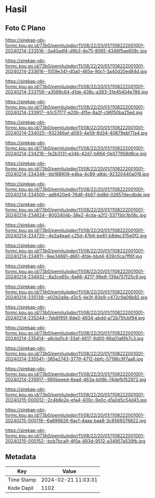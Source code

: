 # Hasil

## Foto C Plano

https://sirekap-obj-formc.kpu.go.id/73b0/pemilu/pdpr/11/08/22/20/01/1108222001001-20240214-233516--3a40adf4-d9b3-4e75-8065-4346f5ae609c.jpg

https://sirekap-obj-formc.kpu.go.id/73b0/pemilu/pdpr/11/08/22/20/01/1108222001001-20240214-233616--1059e341-d0a0-465e-90c1-3a40d20ed94d.jpg

https://sirekap-obj-formc.kpu.go.id/73b0/pemilu/pdpr/11/08/22/20/01/1108222001001-20240214-233759--a3589c64-d1de-438c-a383-31e45404e786.jpg

https://sirekap-obj-formc.kpu.go.id/73b0/pemilu/pdpr/11/08/22/20/01/1108222001001-20240214-233917--b1c57f77-e20b-4f5e-8a2f-c96f50ba25ed.jpg

https://sirekap-obj-formc.kpu.go.id/73b0/pemilu/pdpr/11/08/22/20/01/1108222001001-20240214-234025--932366af-d093-4e59-8d34-40879ebf71a4.jpg

https://sirekap-obj-formc.kpu.go.id/73b0/pemilu/pdpr/11/08/22/20/01/1108222001001-20240214-234218--1e2b3131-e34b-42d7-b864-0e077958d8ce.jpg

https://sirekap-obj-formc.kpu.go.id/73b0/pemilu/pdpr/11/08/22/20/01/1108222001001-20240214-234348--bb168909-e4ba-4c89-a8dc-92320440a016.jpg

https://sirekap-obj-formc.kpu.go.id/73b0/pemilu/pdpr/11/08/22/20/01/1108222001001-20240214-234500--ad9420e4-76d6-4b67-bd8d-02657decdbde.jpg

https://sirekap-obj-formc.kpu.go.id/73b0/pemilu/pdpr/11/08/22/20/01/1108222001001-20240214-234624--8002404b-38e2-4cda-a2f2-53711dc1b08c.jpg

https://sirekap-obj-formc.kpu.go.id/73b0/pemilu/pdpr/11/08/22/20/01/1108222001001-20240214-234720--4e2a4ead-c25d-47b6-be81-b8dec315e0f2.jpg

https://sirekap-obj-formc.kpu.go.id/73b0/pemilu/pdpr/11/08/22/20/01/1108222001001-20240214-234811--9ee34891-d661-4fde-bbd4-839c0ca7ff6f.jpg

https://sirekap-obj-formc.kpu.go.id/73b0/pemilu/pdpr/11/08/22/20/01/1108222001001-20240214-234932--8a3ce65c-6a66-4217-98e6-139a757f25c9.jpg

https://sirekap-obj-formc.kpu.go.id/73b0/pemilu/pdpr/11/08/22/20/01/1108222001001-20240214-235138--e02b2a9a-d3c5-4e3f-83e9-c472c9a06b82.jpg

https://sirekap-obj-formc.kpu.go.id/73b0/pemilu/pdpr/11/08/22/20/01/1108222001001-20240214-235244--7eb6f95f-9de0-4934-abdd-a72b75fcbf94.jpg

https://sirekap-obj-formc.kpu.go.id/73b0/pemilu/pdpr/11/08/22/20/01/1108222001001-20240214-235414--a6cbd1c4-33af-4617-9d00-66a01a6fb7c3.jpg

https://sirekap-obj-formc.kpu.go.id/73b0/pemilu/pdpr/11/08/22/20/01/1108222001001-20240214-235541--365e2743-3779-4712-bbfc-57196c9f7aa6.jpg

https://sirekap-obj-formc.kpu.go.id/73b0/pemilu/pdpr/11/08/22/20/01/1108222001001-20240214-235917--980beeed-6ea4-463a-b06b-74defb152972.jpg

https://sirekap-obj-formc.kpu.go.id/73b0/pemilu/pdpr/11/08/22/20/01/1108222001001-20240215-000012--2c4b8e2e-efa4-400c-9e0c-d1a0d5c54d45.jpg

https://sirekap-obj-formc.kpu.go.id/73b0/pemilu/pdpr/11/08/22/20/01/1108222001001-20240215-000119--6a899826-6acf-4aaa-baa8-3c8569376822.jpg

https://sirekap-obj-formc.kpu.go.id/73b0/pemilu/pdpr/11/08/22/20/01/1108222001001-20240215-000152--bcb7bca9-4f0a-493d-9512-a34957a539fb.jpg


## Metadata

| Key        | Value               |
| ---------- | ------------------- |
| Time Stamp | 2024-02-21 11:03:31 |
| Kode Dapil | 1102                |



